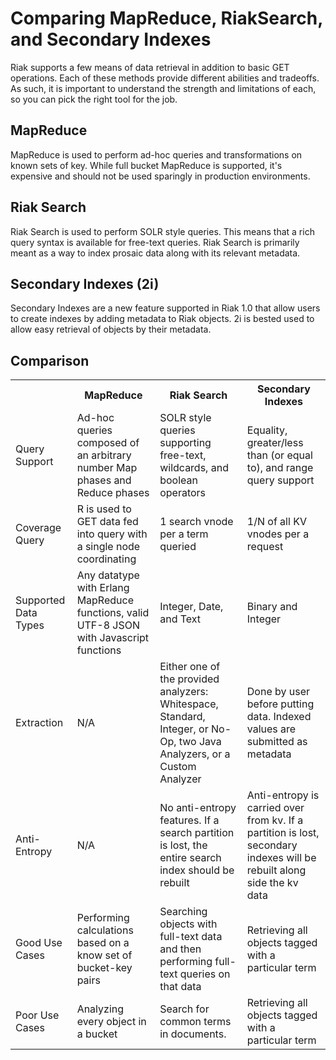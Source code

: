 # Comparing MapReduce, RiakSearch, and Secondary Indexes

Riak supports a few means of data retrieval in addition to basic GET operations. Each of these methods provide different abilities and tradeoffs. As such, it is important to understand the strength and limitations of each, so you can pick the right tool for the job.

## MapReduce

MapReduce is used to perform ad-hoc queries and transformations on known sets of key. While full bucket MapReduce is supported, it's expensive and should not be used sparingly in production environments.

## Riak Search

Riak Search is used to perform SOLR style queries. This means that a rich query syntax is available for free-text queries. Riak Search is primarily meant as a way to index prosaic data along with its relevant metadata.

## Secondary Indexes (2i)

Secondary Indexes are a new feature supported in Riak 1.0 that allow users to create indexes by adding metadata to Riak objects. 2i is bested used to allow easy retrieval of objects by their metadata.

## Comparison

<table>
    <tr>
        <th>&nbsp;</th>
        <th>MapReduce</th>
        <th>Riak Search</th>
        <th>Secondary Indexes</th>
    </tr>
    <tr>
        <td>Query Support</td>
        <td>Ad-hoc queries composed of an arbitrary number Map phases and Reduce phases</td>
        <td>SOLR style queries supporting free-text, wildcards, and boolean operators</td>
        <td>Equality, greater/less than (or equal to), and range query support</td>
    </tr>
    <tr>
        <td>Coverage Query</td>
        <td>R is used to GET data fed into query with a single node coordinating</td>
        <td>1 search vnode per a term queried</td>
        <td>1/N of all KV vnodes per a request</td>
    </tr>
    <tr>
        <td>Supported Data Types</td>
        <td>Any datatype with Erlang MapReduce functions, valid UTF-8 JSON with Javascript functions</td>
        <td>Integer, Date, and Text</td>
        <td>Binary and Integer</td>
    </tr>
    <tr>
        <td>Extraction</td>
        <td>N/A</td>
        <td>Either one of the provided analyzers: Whitespace, Standard, Integer, or No-Op, two Java Analyzers, or a Custom Analyzer</td>
        <td>Done by user before putting data. Indexed values are submitted as metadata</td>
    </tr>
    <tr>
        <td>Anti-Entropy</td>
        <td>N/A</td>
        <td>No anti-entropy features. If a search partition is lost, the entire search index should be rebuilt</td>
        <td>Anti-entropy is carried over from kv. If a partition is lost, secondary indexes will be rebuilt along side the kv data</td>
    </tr>
    <tr>
        <td>Good Use Cases</td>
        <td>Performing calculations based on a know set of bucket-key pairs</td>
        <td>Searching objects with full-text data and then performing full-text queries on that data</td>
        <td>Retrieving all objects tagged with a particular term</td>
    </tr>
    <tr>
        <td>Poor Use Cases</td>
        <td>Analyzing every object in a bucket</td>
        <td>Search for common terms in documents.</td>
        <td>Retrieving all objects tagged with a particular term</td>
    </tr>
</table>